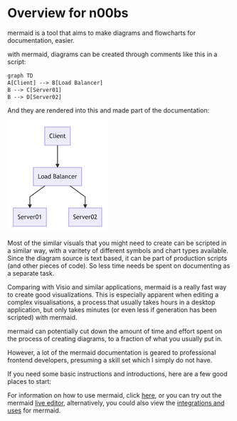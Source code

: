 # Overview for n00bs

mermaid is a tool that aims to make diagrams and flowcharts for documentation, easier. 

with mermaid, diagrams can be created through comments like this in a script:

```
graph TD
A[Client] --> B[Load Balancer]
B --> C[Server01]
B --> D[Server02]
```

And they are rendered into this and made part of the documentation:

![Flowchart](./img/n00b-firstFlow.png)

Most of the similar visuals that you might need to create can be scripted in a similar way, with a varitety of different symbols and chart types available. 
Since the diagram source is text based, it can be part of production scripts (and other pieces of code). So less time needs be spent on documenting as a separate task.

Comparing with Visio and similar applications, mermaid is a really fast way to create good visualizations. This is especially apparent when editing a complex visualisations, a process that usually takes hours in a desktop application, but only takes minutes (or even less if generation has been scripted) with mermaid.

mermaid can potentially cut down the amount of time and effort spent on the process of creating diagrams, to a fraction of what you usually put in.  

However, a lot of the mermaid documentation is geared to professional frontend developers, presuming a skill set which I simply do not have.

If you need some basic instructions and introductions, here are a few good places to start:

For information on how to use mermaid, click [here](https://mermaid-js.github.io/mermaid/#/n00b-gettingStarted), or you can try out the mermaid [live editor](https://mermaid-js.github.io/mermaid-live-editor/), alternatively, you could also view the [integrations and uses](https://github.com/mermaid-js/mermaid/blob/develop/docs/integrations.md) for mermaid. 
